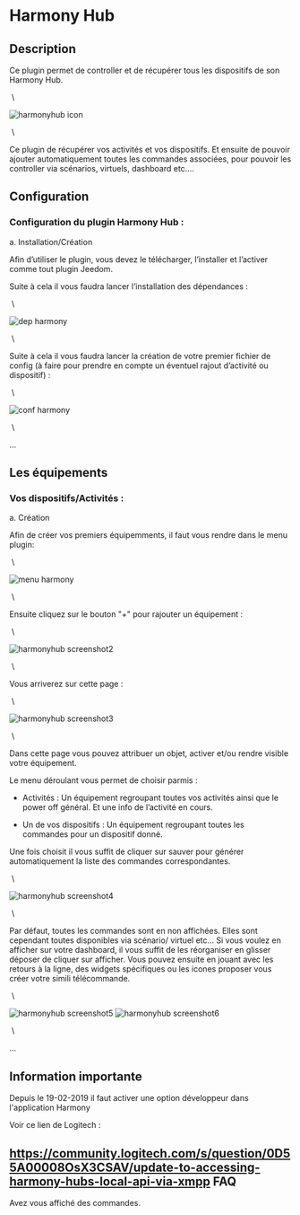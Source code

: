 Harmony Hub 
===========

Description 
-----------

Ce plugin permet de controller et de récupérer tous les dispositifs de
son Harmony Hub.

 \

![harmonyhub icon](../images/harmonyhub_icon.png)

 \

Ce plugin de récupérer vos activités et vos dispositifs. Et ensuite de
pouvoir ajouter automatiquement toutes les commandes associées, pour
pouvoir les controller via scénarios, virtuels, dashboard etc…​.

Configuration 
-------------

### Configuration du plugin Harmony Hub : 

a.  Installation/Création

Afin d’utiliser le plugin, vous devez le télécharger, l’installer et
l’activer comme tout plugin Jeedom.

Suite à cela il vous faudra lancer l’installation des dépendances :

 \

![dep harmony](../images/dep_harmony.jpg)

 \

Suite à cela il vous faudra lancer la création de votre premier fichier
de config (à faire pour prendre en compte un éventuel rajout d’activité
ou dispositif) :

 \

![conf harmony](../images/conf_harmony.jpg)

 \

…​

Les équipements 
---------------

### Vos dispositifs/Activités : 

a.  Création

Afin de créer vos premiers équipemments, il faut vous rendre dans le
menu plugin:

 \

![menu harmony](../images/menu_harmony.jpg)

 \

Ensuite cliquez sur le bouton "+" pour rajouter un équipement :

 \

![harmonyhub screenshot2](../images/harmonyhub_screenshot2.jpg)

 \

Vous arriverez sur cette page :

 \

![harmonyhub screenshot3](../images/harmonyhub_screenshot3.jpg)

 \

Dans cette page vous pouvez attribuer un objet, activer et/ou rendre
visible votre équipement.

Le menu déroulant vous permet de choisir parmis :

-   Activités : Un équipement regroupant toutes vos activités ainsi que
    le power off général. Et une info de l’activité en cours.

-   Un de vos dispositifs : Un équipement regroupant toutes les
    commandes pour un dispositif donné.

Une fois choisit il vous suffit de cliquer sur sauver pour générer
automatiquement la liste des commandes correspondantes.

 \

![harmonyhub screenshot4](../images/harmonyhub_screenshot4.jpg)

 \

Par défaut, toutes les commandes sont en non affichées. Elles sont
cependant toutes disponibles via scénario/ virtuel etc…​ Si vous voulez
en afficher sur votre dashboard, il vous suffit de les réorganiser en
glisser déposer de cliquer sur afficher. Vous pouvez ensuite en jouant
avec les retours à la ligne, des widgets spécifiques ou les icones
proposer vous créer votre simili télécommande.

 \

![harmonyhub screenshot5](../images/harmonyhub_screenshot5.jpg)
![harmonyhub screenshot6](../images/harmonyhub_screenshot6.jpg)

 \

…​

Information importante
----------------------

Depuis le 19-02-2019 il faut activer une option développeur dans l'application Harmony

Voir ce lien de Logitech :


<https://community.logitech.com/s/question/0D55A00008OsX3CSAV/update-to-accessing-harmony-hubs-local-api-via-xmpp>
FAQ 
---

Avez vous affiché des commandes.
